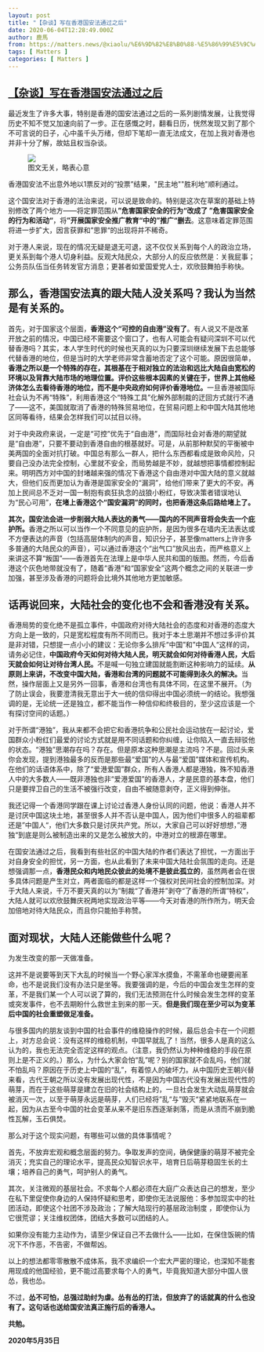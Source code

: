 ```yaml
---
layout: post
title: "【杂谈】写在香港国安法通过之后"
date: 2020-06-04T12:28:49.000Z
author: 鹿馬
from: https://matters.news/@xiaolu/%E6%9D%82%E8%B0%88-%E5%86%99%E5%9C%A8%E9%A6%99%E6%B8%AF%E5%9B%BD%E5%AE%89%E6%B3%95%E9%80%9A%E8%BF%87%E4%B9%8B%E5%90%8E-bafyreiaptbz7t526kyp5p7g4353naiievojp2m2pu3brif2ljhyvm57bx4
tags: [ Matters ]
categories: [ Matters ]
---
```

<!--1591273729000-->
[【杂谈】写在香港国安法通过之后](https://matters.news/@xiaolu/%E6%9D%82%E8%B0%88-%E5%86%99%E5%9C%A8%E9%A6%99%E6%B8%AF%E5%9B%BD%E5%AE%89%E6%B3%95%E9%80%9A%E8%BF%87%E4%B9%8B%E5%90%8E-bafyreiaptbz7t526kyp5p7g4353naiievojp2m2pu3brif2ljhyvm57bx4)
------

<div>
<p>最近发生了许多大事，特别是香港的国安法通过之后的一系列剧情发展，让我觉得历史不知不觉又加速向前了一步。正在感慨之时，翻看日历，恍然发现又到了那个不可言说的日子，心中虽千头万绪，但却下笔却一直无法成文，在加上我对香港也并非十分了解，故姑且权当杂谈。</p><figure class="image"><img src="https://assets.matters.news/embed/4f8bcf42-8ee9-41ff-8b95-885cbbccf386.jpeg" data-asset-id="4f8bcf42-8ee9-41ff-8b95-885cbbccf386" referrerpolicy="no-referrer"><figcaption><span>图文无关，略表心意</span></figcaption></figure><p>香港国安法不出意外地以1票反对的“投票”结果，"民主地""胜利地"顺利通过。</p><p>这个国安法对于香港的法治来说，可以说是致命的。特别是这次在草案的基础上特别修改了两个地方——将定罪范围从<strong>”危害国家安全的行为“改成了 ”危害国家安全的行为和活动“</strong>，将<strong>”开展国家安全推广教育“中的”推广“删去</strong>。这意味着定罪范围将进一步扩大，因言获罪和”思罪“的出现将并不稀奇。</p><p>对于港人来说，现在的情况无疑是退无可退，这不仅仅关系到每个人的政治立场，更关系到每个港人切身利益。反观大陆民众，大部分人的反应依然是：关我屁事；公务员队伍当任务转发官方消息；更甚者如爱国爱党人士，欢欣鼓舞拍手称快。</p><h2><strong>那么，香港国安法真的跟大陆人没关系吗？我认为当然是有关系的。</strong></h2><p>首先，对于国家这个层面，<strong>香港这个“可控的自由港”没有了</strong>。有人说又不是改革开放之前的情况，中国已经不需要这个窗口了，也有人可能会有疑问深圳不可以代替香港吗？其实，本人学生时代的时候也天真的以为只要深圳继续发展下去总能够代替香港的地位，但是当时的大学老师非常含蓄地否定了这个可能。原因很简单，<strong>香港之所以是一个特殊的存在，其根基在于相对独立的法治和远比大陆自由宽松的环境以及背靠大陆市场的地理位置。评价这些根本因素的关键在于，世界上其他经济体怎么去看待香港的地位，而不是中央政府如何评价香港地位。</strong>一旦香港被国际社会认为不再“特殊”，利用香港这个“特殊工具”化解外部制裁的迂回方式就行不通了——这不，美国就取消了香港的特殊贸易地位，在贸易问题上和中国大陆其他地区同等看待，结果会怎样我们可以拭目以待。</p><p>对于中央政府来说，一定是“可控”优先于“自由港”，而国际社会对香港的期望就是“自由港”，只要不要动到香港自由的根基就好。可是，从前那种默契的平衡被中美两国的全面对抗打破。中国总有那么一群人，把什么东西都看成是致命风险，只要自己没办法完全控制，心里就不安全，而局势越是不妙，就越想把事情都控制起来。明明西方对中国的封堵越来强的情况下香港这个自由港对中国大陆的意义就越大，但他们反而更加认为香港是国家安全的“漏洞”，给他们带来了更大的不安。再加上民间总不乏对一国一制抱有疯狂执念的战狼小粉红，导致决策者错误地认为“民心可用”，<strong>在堵上香港这个“国安漏洞”的同时，也把香港这条后路给堵上了。</strong></p><p><strong>其次，国安法会进一步削弱大陆人表达的勇气——国内的不同声音将会失去一个庇护所。</strong>香港之所以可以当作一个不同意见的庇护所，是因为很多在墙内无法表达或不方便表达的声音（包括高层体制内的声音，知识分子，甚至像matters上许许多多普通的大陆民众的声音），可以通过香港这个“出气口”放风出去，而严格意义上来讲这不算“叛国”——香港首先在法理上是中华人民共和国的版图。然而，今后香港这个灰色地带就没有了，随着“香港”和“国家安全”这两个概念之间的关联进一步加强，甚至涉及香港的问题将会比境外其他地方更加敏感。</p><h2><strong>话再说回来，大陆社会的变化也不会和香港没有关系。</strong></h2><p>香港局势的变化绝不是孤立事件，中国政府对待大陆社会的态度和对香港的态度大方向上是一致的，只是宽松程度有所不同而已。我对于本土思潮并不想过多评价其是非对错，只想提一点小小的建议：无论你多么排斥“中国”和”中国人“这样的词，请务必记住，<strong>中国政府今天如何对待大陆人民，明天就会如何对待香港人民，大后天就会如何让对待台湾人民。</strong>不是喊一句独立建国就能割断这种影响力的延续。<strong>从原则上来讲，不改变中国大陆，香港和台湾的问题就不可能得到永久的解决。</strong>当然，操作层面上又是另外一回事，香港和台湾也有具体不同，在这里不展开。（为了防止误会，我要澄清我无意出于大一统的信仰得出中国必须统一的结论。我想强调的是，无论统一还是独立，都不能当作一种信仰和终极目的，至少这应该是一个有探讨空间的话题。） </p><p>对于所谓“港独”，我从来都不会把它和香港抗争和公民社会运动放在一起讨论，爱国群众小粉红们最爱的讨论方式就是用不同话题和你纠缠，让你陷入一直去辩驳他的状态。“港独”思潮存在吗？存在。但是原本这种思潮是主流吗？不是。回过头来你会发现，提到港独最多的反而是那些最“爱国”的人与最“爱国”媒体和宣传机构。在他们的话语体系中，除了“爱港爱国”群众，所有人香港人都是港独，殊不知香港人中的大多数人——既非港独也非“爱港爱国”的香港人，才是民意的基本盘，他们只是要捍卫自己的生活不被强行改变，自由不被随意剥夺，正义得到伸张。</p><p>我还记得一个香港同学跟在课上讨论过香港人身份认同的问题，他说：香港人并不是讨厌中国这块土地，甚至很多人并不否认是中国人，因为他们中很多人的祖辈都还是”中国人“，他们大多数只是讨厌共产党。所以，大家自己可以好好想想，”港独“到底是则么被制造出来的又是怎么被放大的，中港对立的根源在哪里。</p><p>在国安法通过之后，我看到有些社区的中国大陆的作者们表达了担忧，一方面出于对自身安全的担忧，另一方面，也从此看到了未来中国大陆社会氛围的走向。还是想强调那一点，<strong>香港民众和内地民众彼此的处境不是彼此孤立的</strong>，虽然两者会在很多具体问题是产生对立，两者面临的都是这样一个强权对民间社会的控制加深。对于大陆人来说，千万不要天真的以为”制裁“了香港并”剥夺“了香港的所谓”特权“，大陆人就可以欢欣鼓舞庆祝两地实现政治平等——今天对香港的所作所为，明天会加倍地对待大陆民众，而且你只能拍手称赞。</p><h2><strong>面对现状，大陆人还能做些什么呢？</strong></h2><p>为发生改变的那一天做准备。</p><p>这并不是说要等到天下大乱的时候当一个野心家浑水摸鱼，不需革命也硬要闹革命，也不是说我们没有办法只是坐等。我要强调的是，今后的中国会发生怎样的变革，不是我们某一个人可以说了算的，我们无法预测在什么时候会发生怎样的变革或突发事件，也不去期盼什么救世主到来的那一天。<strong>但是我们现在至少可以为变革后中国的社会重塑做足准备。</strong></p><p>与很多国内的朋友谈到中国的社会事件的维稳操作的时候，最后总会卡在一个问题上，对方总会说：没有这样的维稳机制，中国早就乱了！当然，很多人是真的这么认为的，我也无法完全否定这样的观点。（注意，我仍然认为种种维稳的手段在原则上是不正义的。）那么，为什么大家会怕“乱”呢？别的国家就不会乱吗，他们就不怕乱吗？原因在于历史上中国的“乱”，有着惊人的破坏力。从中国历史王朝兴替来看，古代王朝之所以没有发展出现代性，不是因为中国古代没有发展出现代性的萌芽，而在于这些萌芽是建立在旧的社会结构上的，一旦社会发生大动乱萌芽就会被消灭一次，以至于萌芽永远是萌芽，人们已经将”乱“与”毁灭“紧紧地联系在一起，因为从古至今中国的社会变革从来不是旧东西逐渐剥落，而是从溃而不崩到脆性瓦解，玉石俱焚。</p><p>那么对于这个现实问题，有哪些可以做的具体事情呢？</p><p>首先，不放弃宏观和概念层面的努力。争取发声的空间，确保健康的萌芽不被完全消灭；充实自己的理论水平，提高民众知智识水平，培育日后萌芽稳固生长的土壤；培养自己的勇气，呵护别人的勇气。</p><p>其次，关注微观的基层社会。不求每个人都必须在大庭广众表达自己的想发，至少在私下里促使你身边的人保持怀疑和思考，即使你无法说服他：多参加现实中的社团活动，即使这个社团不涉及政治；了解大陆现行的基层政治制度 ，即使你认为它很荒谬；关注维权团体，团结大多数可以团结的人。</p><p>如果你没有能力主动作为，请至少保证自己不去做什么——比如，在保住饭碗的情况下不作恶，不告密，不做帮凶。</p><p>以上的想法都零零散散不成体系，我不求编织一个宏大严密的理论，也深知不能套用现成的他国经验，更不能过高要求每个人的勇气，毕竟我知道大部分中国人很怂，我也怂。</p><p>不过，<strong>怂不可怕，总强过助纣为虐。怂有怂的打法，但放弃了的话就真的什么也没有了。这句话也送给国安法真正施行后的香港人。</strong></p><p><strong>共勉。 </strong></p><p><strong>2020年5月35日</strong></p><p><br></p>
</div>
